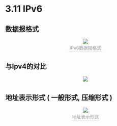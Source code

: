 # 3.11 IPv6

## 数据报格式

<center><img src="https://youpai.roccoshi.top/img/20200714164413.png"><br><div style="border-bottom: 1px solid #d9d9d9;display: inline-block;color: #999;    padding: 2px;">IPv6数据报格式</div> </center>

## 与Ipv4的对比

<center><img src="https://youpai.roccoshi.top/img/20200714164507.png"><br><div style="border-bottom: 1px solid #d9d9d9;display: inline-block;color: #999;    padding: 2px;"></div> </center>

## 地址表示形式 ( 一般形式, 压缩形式 )

<center><img src="https://youpai.roccoshi.top/img/20200714164540.png"><br><div style="border-bottom: 1px solid #d9d9d9;display: inline-block;color: #999;    padding: 2px;">地址表示形式</div> </center>



















